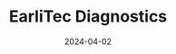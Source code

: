 ---  
layout: startup_page  
title: "EarliTec Diagnostics"  
id: "earlitecdx.com"  
permalink: "/earlitecdiagnosticsearlitecdx.com04022024/"  
website: "https://earlitecdx.com/"  
funding_round: "Series B"  
funding_amount: "$21.5M"  
investors: "Nexus NeuroTech Ventures, Venture Investors Health Fund"  
about: "EarliTec Diagnostics is a medical device company developing diagnostic and therapeutic solutions for children with autism. Their flagship product, EarliPoint Evaluation, is an objective measurement tool aiding in the diagnosis and assessment of autism in toddlers, providing a more accessible and efficient diagnostic process."  
markets: "Healthtech, Medical Device, Therapeutic Devices, Monitoring Equipment, Digital Health, Wearables & Quantified Self"  
hq: "Decatur, Georgia, United States"  
founded_year: "2020"  
linkedin: "https://www.linkedin.com/company/earlitec"  
twitter: ""  
instagram: ""  
facebook: ""  
crunchbase: "https://www.crunchbase.com/organization/earlitec-diagnostics"  
pitchbook: "https://pitchbook.com/profiles/company/491854-15"  

date_display: "02-Apr-2024"  
date: "2024-04-02"

# SEO Optimization  
meta_title: "EarliTec Diagnostics - Series B Funding ($21.5M)"  
meta_description: "EarliTec Diagnostics, EarliTec Diagnostics is a medical device company developing diagnostic and therapeutic solutions for children with autism. Their flagship product, Ear..."  
meta_keywords: "EarliTec Diagnostics, Healthtech, Medical Device, Therapeutic Devices, Monitoring Equipment, Digital Health, Wearables & Quantified Self, Series B funding"  
canonical_url: "https://startup.projectstartups.com/earlitecdiagnosticsearlitecdx.com04022024/"  
---